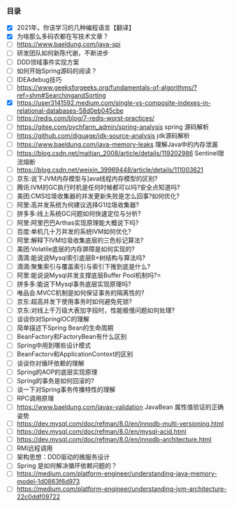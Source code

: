 ### 目录

- [x] 2021年，你该学习的几种编程语言【翻译】
- [x] 为啥那么多码农都在写技术文章？
- [ ] https://www.baeldung.com/java-spi
- [ ] 研发团队如何新陈代谢，不断进步
- [ ] DDD领域事件实现方案
- [ ] 如何开始Spring源码的阅读？
- [ ] IDEAdebug技巧
- [ ] https://www.geeksforgeeks.org/fundamentals-of-algorithms/?ref=shm#SearchingandSorting
- [x] https://user3141592.medium.com/single-vs-composite-indexes-in-relational-databases-58d0eb045cbe
- [ ] https://redis.com/blog/7-redis-worst-practices/
- [ ] https://gitee.com/pychfarm_admin/spring-analysis   spring 源码解析
- [ ] https://github.com/diguage/jdk-source-analysis  jdk源码解析
- [ ] https://www.baeldung.com/java-memory-leaks 理解Java中的内存泄漏
- [ ] https://blog.csdn.net/maitian_2008/article/details/119202986 Sentinel限流熔断
- [ ] https://blog.csdn.net/weixin_39969448/article/details/111003621
- [ ] 京东:说下JVM内存模型与]ava线程内存模型的区别?
- [ ] 腾讯:IVM的GC执行时机是任何时候都可以吗?安全点知道吗?
- [ ] 美团:CMS垃圾收集器的并发更新失败是怎么回事?如何优化?
- [ ] 阿里:高并发系统为何建议选择G1垃圾收集器?
- [ ] 拼多多:线上系统GC问题如何快速定位与分析?
- [ ] 阿里:阿里巴巴Arthas实现原理能大概说下吗?
- [ ] 百度:单机几十万并发的系统IVM如何优化?
- [ ] 阿里:解释下IVM垃圾收集底层的三色标记算法?
- [ ] 美团:Volatile底层的内存屏障是如何实现的?
- [ ] 滴滴:能说说Mysql索引底层B+树结构与算法吗?
- [ ] 滴滴:聚集索引与覆盖索引与索引下推到底是什么?
- [ ] 阿里:能说说Mysql并发支撑底层Buffer Pool机制吗?=
- [ ] 拼多多:能说下Mysql事务底层实现原理吗?
- [ ] 唯品会:MVCC机制是如何保证事务的隔离性的?
- [ ] 京东:超高并发下使用事务时如何避免死锁?
- [ ] 京东:对线上千万级大表加字段时，性能极慢问题如何处理?
- [ ] 谈谈你对SpringlOC的理解
- [ ] 简单描述下Spring Bean的生命周期 
- [ ] BeanFactory和FactoryBean有什么区别
- [ ] Spring中用到哪些设计模式
- [ ] BeanFactorv和ApplicationContext的区别 
- [ ] 谈谈你对循环依赖的理解 
- [ ] Spring的AOP的底层实现原理
- [ ] Spring的事务是如何回滚的? 
- [ ] 谈一下对Spring事务传播特性的理解
- [ ] RPC调用原理
- [ ] https://www.baeldung.com/javax-validation  JavaBean 属性值验证的正确姿势
- [ ] https://dev.mysql.com/doc/refman/8.0/en/innodb-multi-versioning.html
- [ ] https://dev.mysql.com/doc/refman/8.0/en/mysql-acid.html
- [ ] https://dev.mysql.com/doc/refman/8.0/en/innodb-architecture.html
- [ ] RMI远程调用
- [ ] 架构思想：DDD驱动的微服务设计
- [ ] Spring 是如何解决循环依赖问题的？
- [ ] https://medium.com/platform-engineer/understanding-java-memory-model-1d0863f6d973
- [ ] https://medium.com/platform-engineer/understanding-jvm-architecture-22c0ddf09722
